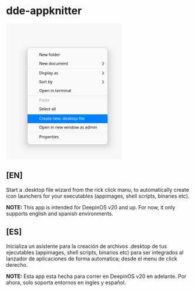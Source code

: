 # dde-appknitter

![immg.png](img.png)

## [EN]

Start a .desktop file wizard from the rick click manu, to automatically create icon launchers for your executables (appimages, shell scripts, binaries etc).

**NOTE:** This app is intended for DeepinOS v20 and up. For now, it only supports english and spanish environments.

## [ES]

Inicializa un asistente para la creación de archivos .desktop de tus ejecutables (appimages, shell scripts, binarios etc) para ser    integrados al lanzador de aplicaciones de forma automatica; desde el menu de click derecho.

**NOTE:**  Esta app esta hecha para correr en DeepinOS v20 en adelante. Por ahora, solo soporta entornos en ingles y español.
